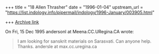 +++
title = "18 Allen Thrasher"
date = "1996-01-04"
upstream_url = "https://list.indology.info/pipermail/indology/1996-January/003905.html"

+++
[Archive link](https://list.indology.info/pipermail/indology/1996-January/003905.html)




On Fri, 15 Dec 1995 andersonl at Meena.CC.URegina.CA wrote:

> I am looking for sanskrit materials on Sarasvati.  Can anyone help.
> Thanks. andersle at max.cc.uregina.ca
>  
> 






